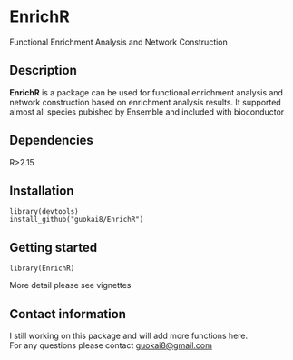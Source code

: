 # EnrichR
Functional Enrichment Analysis and Network Construction    
## Description  
__EnrichR__ is a package can be used for functional enrichment analysis and network construction based on enrichment analysis results. It supported almost all species pubished by Ensemble and included with bioconductor   
## Dependencies  
R>2.15
## Installation
```   
library(devtools)    
install_github("guokai8/EnrichR")
```
## Getting started
```
library(EnrichR)
```  
More detail please see vignettes
## Contact information
I still working on this package and will add more functions here.   
For any questions please contact guokai8@gmail.com  
